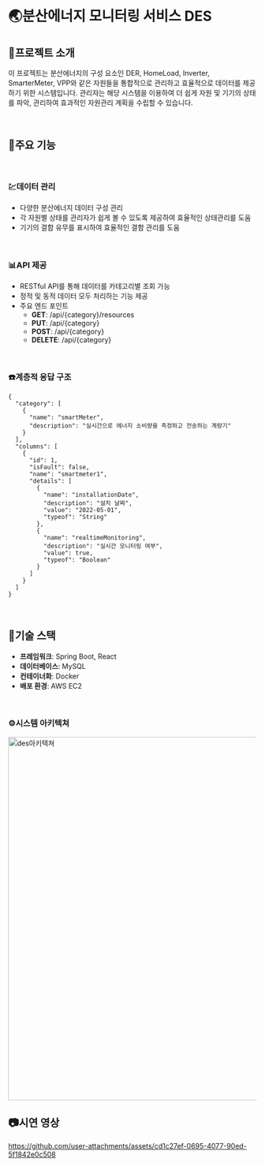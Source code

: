 # 🌏분산에너지 모니터링 서비스 DES
## 📖프로젝트 소개
이 프로젝트는 분산에너지의 구성 요소인 DER, HomeLoad, Inverter, SmarterMeter, VPP와 같은 자원들을 통합적으로 관리하고 효율적으로 데이터를 제공하기 위한 시스템입니다. 관리자는 해당 시스템을 이용하여 더 쉽게 자원 및 기기의 상태를 파악, 관리하여 효과적인 자원관리 계획을 수립할 수 있습니다.

<br>

## 🧰주요 기능
<br>

### 💹데이터 관리
- 다양한 분산에너지 데이터 구성 관리
- 각 자원별 상태를 관리자가 쉽게 볼 수 있도록 제공하여 효율적인 상태관리를 도움
- 기기의 결함 유무를 표시하여 효율적인 결함 관리를 도움
<br>

### 📊API 제공
- RESTful API를 통해 데이터를 카테고리별 조회 가능
- 정적 및 동적 데이터 모두 처리하는 기능 제공
- 주요 엔드 포인트
  - **GET**: /api/{category}/resources
  - **PUT**: /api/{category}
  - **POST**: /api/{category}
  - **DELETE**: /api/{category}
<br>

### ☎️계층적 응답 구조
```
{
  "category": [
    {
      "name": "smartMeter",
      "description": "실시간으로 에너지 소비량을 측정하고 전송하는 계량기"
    }
  ],
  "columns": [
    {
      "id": 1,
      "isFault": false,
      "name": "smartmeter1",
      "details": [
        {
          "name": "installationDate",
          "description": "설치 날짜",
          "value": "2022-05-01",
          "typeof": "String"
        },
        {
          "name": "realtimeMonitoring",
          "description": "실시간 모니터링 여부",
          "value": true,
          "typeof": "Boolean"
        }
      ]
    }
  ]
}
```

<br>

## 🔧기술 스택
- **프레임워크**: Spring Boot, React
- **데이터베이스**: MySQL
- **컨테이너화**: Docker
- **배포 환경**: AWS EC2
<br>

### ⚙️시스템 아키텍쳐
<img width="737" alt="des아키텍쳐" src="https://github.com/user-attachments/assets/2649e6f5-2fc8-4ae8-96e9-80e583a1f039" />

<br>

## 📷시연 영상
https://github.com/user-attachments/assets/cd1c27ef-0695-4077-90ed-5f1842e0c508
